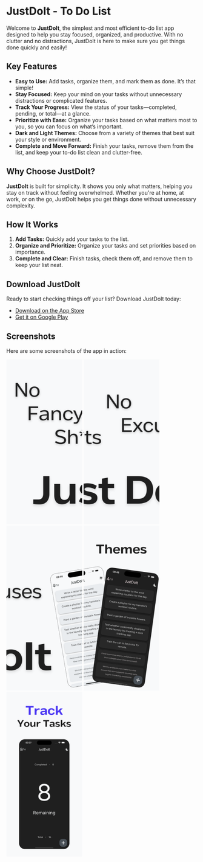 <!DOCTYPE html>
<html lang="en">
<head>
    <meta charset="UTF-8">
    <meta name="viewport" content="width=device-width, initial-scale=1.0">
</head>
<body>

<h1>JustDoIt - To Do List</h1>

<p>Welcome to <strong>JustDoIt</strong>, the simplest and most efficient to-do list app designed to help you stay focused, organized, and productive. With no clutter and no distractions, JustDoIt is here to make sure you get things done quickly and easily!</p>

<h2>Key Features</h2>
<ul>
    <li><strong>Easy to Use:</strong> Add tasks, organize them, and mark them as done. It’s that simple!</li>
    <li><strong>Stay Focused:</strong> Keep your mind on your tasks without unnecessary distractions or complicated features.</li>
    <li><strong>Track Your Progress:</strong> View the status of your tasks—completed, pending, or total—at a glance.</li>
    <li><strong>Prioritize with Ease:</strong> Organize your tasks based on what matters most to you, so you can focus on what’s important.</li>
    <li><strong>Dark and Light Themes:</strong> Choose from a variety of themes that best suit your style or environment.</li>
    <li><strong>Complete and Move Forward:</strong> Finish your tasks, remove them from the list, and keep your to-do list clean and clutter-free.</li>
</ul>

<h2>Why Choose JustDoIt?</h2>
<p><strong>JustDoIt</strong> is built for simplicity. It shows you only what matters, helping you stay on track without feeling overwhelmed. Whether you're at home, at work, or on the go, JustDoIt helps you get things done without unnecessary complexity.</p>

<h2>How It Works</h2>
<ol>
    <li><strong>Add Tasks:</strong> Quickly add your tasks to the list.</li>
    <li><strong>Organize and Prioritize:</strong> Organize your tasks and set priorities based on importance.</li>
    <li><strong>Complete and Clear:</strong> Finish tasks, check them off, and remove them to keep your list neat.</li>
</ol>

<h2>Download JustDoIt</h2>
<p>Ready to start checking things off your list? Download JustDoIt today:</p>
<ul>
    <li><a href="https://apps.apple.com/tr/app/justdoit-to-do-list/id6739545364" target="_blank">Download on the App Store</a></li>
    <li><a href="https://play.google.com/store/apps/details?id=com.alienproduction.justdoit" target="_blank">Get it on Google Play</a></li>
</ul>

<h2>Screenshots</h2>
<p>Here are some screenshots of the app in action:</p>
<!-- Add your images here -->
<div class="image-container">
    <img src="1.png" alt="Screenshot 1" width="200">
<img src="2.png" alt="Screenshot 2" width="200">
<img src="3.png" alt="Screenshot 3" width="200">
<img src="4.png" alt="Screenshot 4" width="200">
<img src="5.png" alt="Screenshot 5" width="200">
</div>


</body>
</html>

